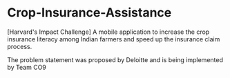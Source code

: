 # Crop-Insurance-Assistance
[Harvard's Impact Challenge] A mobile application to increase the crop insurance literacy among Indian farmers and speed up the insurance claim process.

The problem statement was proposed by Deloitte and is being implemented by Team CO9
